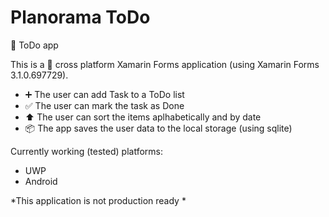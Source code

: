 # Planorama ToDo
:memo: ToDo app


This is a :iphone: cross platform Xamarin Forms application (using Xamarin Forms 3.1.0.697729).
- :heavy_plus_sign: The user can add Task to a ToDo list
- :white_check_mark: The user can mark the task as Done
- :arrow_up: The user can sort the items aplhabetically and by date
- :package: The app saves the user data to the local storage (using sqlite)


Currently working (tested) platforms:
- UWP
- Android


\*This application is not production ready \*

